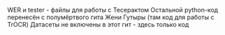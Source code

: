 WER и tester - файлы для работы с Тесерактом
Остальной python-код перенесён с полумёртвого гита Жени Гутыры (там код для работы с TrOCR)
Датасеты не включены в этот гит - здесь только код

